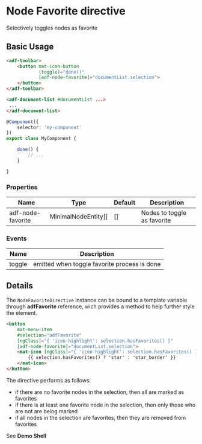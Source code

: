 # Node Favorite directive

Selectively toggles nodes as favorite

## Basic Usage

```html
<adf-toolbar>
    <button mat-icon-button
            (toggle)="done()"
            [adf-node-favorite]="documentList.selection">
    </button>
</adf-toolbar>

<adf-document-list #documentList ...>
 ...
</adf-document-list>
```

```ts
@Component({
    selector: 'my-component'
})
export class MyComponent {

    done() {
        // ...
    }

}
```

### Properties

| Name              | Type                | Default | Description                 |
| ----------------- | ------------------- | ------- | --------------------------- |
| adf-node-favorite | MinimalNodeEntity[] | []      | Nodes to toggle as favorite |

### Events

| Name                      | Description                                  |
| ------------------------- | -------------------------------------------- |
| toggle                    | emitted when toggle favorite process is done |

## Details

The `NodeFavoriteDirective` instance can be bound to a template variable through **adfFavorite** reference,
wich provides a method to help further style the element.

```html
<button
    mat-menu-item
    #selection="adfFavorite"
    [ngClass]="{ 'icon-highlight': selection.hasFavorites() }"
    [adf-node-favorite]="documentList.selection">
    <mat-icon [ngClass]="{ 'icon-highlight': selection.hasFavorites() }">
        {{ selection.hasFavorites() ? 'star' : 'star_border' }}
    </mat-icon>
</button>
```

The directive performs as follows:

- if there are no favorite nodes in the selection, then all are marked as favorites
- if there is at least one favorite node in the selection, then only those who are not
  are being marked
- if all nodes in the selection are favorites, then they are removed from favorites


See **Demo Shell**
